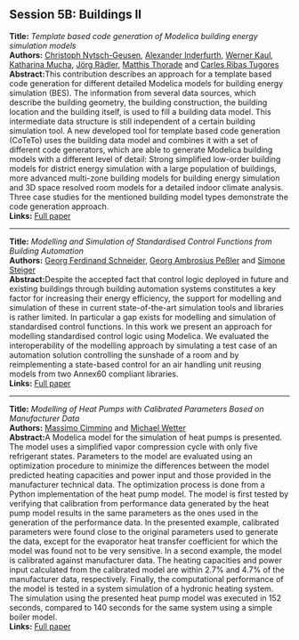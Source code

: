 <h2>Session 5B: Buildings II</h2>
<p>
<b>Title:</b> <i> Template based code generation of  Modelica building energy simulation models </i> <br />
<b>Authors:</b> <a href="../authors/author_201.html">Christoph Nytsch-Geusen</a>, <a href="../authors/author_119.html">Alexander Inderfurth</a>, <a href="../authors/author_133.html">Werner Kaul</a>, <a href="../authors/author_185.html">Katharina Mucha</a>, <a href="../authors/author_225.html">Jörg Rädler</a>, <a href="../authors/author_272.html">Matthis Thorade</a> and <a href="../authors/author_282.html">Carles Ribas Tugores</a><br />
<b>Abstract:</b>This contribution describes an approach for a template based code generation for different detailed Modelica models for building energy simulation (BES). 
The information from several data sources, which describe the building geometry, the building construction, the building location and the building itself, is used to fill a building data model. This intermediate data structure is still independent of a certain building simulation tool. 
A new developed tool for template based code generation (CoTeTo) uses the building data model and combines it with a set of different code generators, which are able to generate Modelica building models with a different level of detail: Strong simplified low-order building models for district energy simulation with a large population of buildings, more advanced multi-zone building models for building energy simulation and 3D space resolved room models for a detailed indoor climate analysis.
Three case studies for the mentioned building model types demonstrate the code generation approach.<br />
<b>Links:</b> <a href="../submissions/ecp17132199_NytschgeusenInderfurthKaulMuchaRadlerThoradeTugores.pdf">Full paper</a></p>
<hr />
<p>
<b>Title:</b> <i> Modelling and Simulation of Standardised Control Functions from Building Automation </i> <br />
<b>Authors:</b> <a href="../authors/author_242.html">Georg Ferdinand Schneider</a>, <a href="../authors/author_213.html">Georg Ambrosius Peßler</a> and <a href="../authors/author_255.html">Simone Steiger</a><br />
<b>Abstract:</b>Despite the accepted fact that control logic deployed in
future and existing buildings through building automation
systems constitutes a key factor for increasing their energy
efficiency, the support for modelling and simulation
of these in current state-of-the-art simulation tools and libraries
is rather limited. In particular a gap exists for modelling
and simulation of standardised control functions. In
this work we present an approach for modelling standardised
control logic using Modelica. We evaluated the interoperability
of the modelling approach by simulating a test
case of an automation solution controlling the sunshade of
a room and by reimplementing a state-based control for an
air handling unit reusing models from two Annex60 compliant
libraries.<br />
<b>Links:</b> <a href="../submissions/ecp17132209_SchneiderPelerSteiger.pdf">Full paper</a></p>
<hr />
<p>
<b>Title:</b> <i> Modelling of Heat Pumps with Calibrated Parameters Based on Manufacturer Data </i> <br />
<b>Authors:</b> <a href="../authors/author_44.html">Massimo Cimmino</a> and <a href="../authors/author_298.html">Michael Wetter</a><br />
<b>Abstract:</b>A Modelica model for the simulation of heat pumps is presented. The model uses a simplified vapor compression cycle with only five refrigerant states. Parameters to the model are evaluated using an optimization procedure to minimize the differences between the model predicted heating capacities and power input and those provided in the manufacturer technical data. The optimization process is done from a Python implementation of the heat pump model.
The model is first tested by verifying that calibration from performance data generated by the heat pump model results in the same parameters as the ones used in the generation of the performance data. In the presented example, calibrated parameters were found close to the original parameters used to generate the data, except for the evaporator heat transfer coefficient for which the model was found not to be very sensitive. In a second example, the model is calibrated against manufacturer data. The heating capacities and power input calculated from the calibrated model are within 2.7% and 4.7% of the manufacturer data, respectively. Finally, the computational performance of the model is tested in a system simulation of a hydronic heating system. The simulation using the presented heat pump model was executed in 152 seconds, compared to 140 seconds for the same system using a simple boiler model.<br />
<b>Links:</b> <a href="../submissions/ecp17132219_CimminoWetter.pdf">Full paper</a></p>